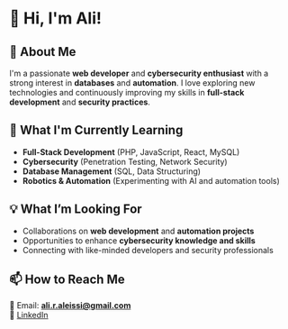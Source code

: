 # 👋 Hi, I'm Ali!

## 🚀 About Me  
I'm a passionate **web developer** and **cybersecurity enthusiast** with a strong interest in **databases** and **automation**. I love exploring new technologies and continuously improving my skills in **full-stack development** and **security practices**.  

## 🎯 What I'm Currently Learning  
- **Full-Stack Development** (PHP, JavaScript, React, MySQL)  
- **Cybersecurity** (Penetration Testing, Network Security)  
- **Database Management** (SQL, Data Structuring)  
- **Robotics & Automation** (Experimenting with AI and automation tools)  

## 💡 What I’m Looking For  
- Collaborations on **web development** and **automation projects**  
- Opportunities to enhance **cybersecurity knowledge and skills**  
- Connecting with like-minded developers and security professionals  

## 📫 How to Reach Me  
📧 Email: **ali.r.aleissi@gmail.com**  
🔗 [LinkedIn](#) 

<!---
🐦 [Twitter](#)   

AliRALEissi/AliRALEissi is a ✨ special ✨ repository because its `README.md` (this file) appears on your GitHub profile.
You can click the Preview link to take a look at your changes.
--->
